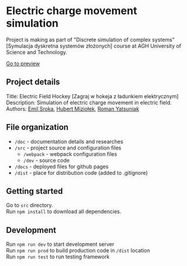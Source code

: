 # Electric charge movement simulation

Project is making as part of "Discrete simulation of complex systems" [Symulacja dyskretna systemów złożonych] course at AGH University of Science and Technology.  

[Go to preview](https://emilsroka.github.io/Project_Electric-charge-movement-simulation/.)

## Project details

Title: Electric Field Hockey [Zagraj w hokeja z ładunkiem elektrycznym]  
Description: Simulation of electric charge movement in electric field.  
Authors: [Emil Sroka](https://github.com/EmilSroka), [Hubert Miziołek](https://github.com/HubMiz), [Roman Yatsuniak](https://github.com/hatlesstick)

## File organization  
* `/doc` - documentation details and researches
* `/src` - project source and configuration files
  * `/webpack` - webpack configuration files 
  * `/dev` - source code
* `/docs` - deployed files for github pages
* `/dist` - place for distribution code (added to .gitignore)

## Getting started
Go to `src` directory.  
Run `npm install` to download all dependencies.

## Development
Run `npm run dev` to start development server  
Run `npm run prod` to build production code in `/dist` location  
Run `npm run test` to run testing framework